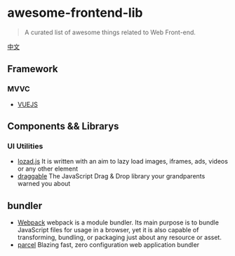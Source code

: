 # awesome-frontend-lib
> A curated list of awesome things related to Web Front-end. 

[中文](https://github.com/jardenliu/awesome-frontend-lib/blob/master/README_zh-CN.md)

    
## Framework
  ### MVVC
  - [VUEJS](https://github.com/vuejs/vue)
  
  

## Components && Librarys
  ### UI Utilities
  - [lozad.js](https://github.com/ApoorvSaxena/lozad.js) It is written with an aim to lazy load images, iframes, ads, videos or any other element
  - [draggable](https://github.com/Shopify/draggable) The JavaScript Drag & Drop library your grandparents warned you about
  
  

## bundler
 - [Webpack](https://github.com/webpack/webpack) webpack is a module bundler. Its main purpose is to bundle JavaScript files for usage in a browser, yet it is also capable of transforming, bundling, or packaging just about any resource or asset.
 - [parcel](https://github.com/parcel-bundler/parcel) Blazing fast, zero configuration web application bundler
